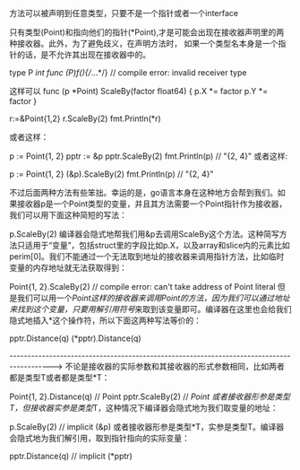 方法可以被声明到任意类型，只要不是一个指针或者一个interface

只有类型(Point)和指向他们的指针(*Point),才是可能会出现在接收器声明里的两种接收器。此外，为了避免歧义，在声明方法时，
如果一个类型名本身是一个指针的话，是不允许其出现在接收器中的。

type P *int 
func (P)f(){/*...*/}  // compile error: invalid receiver type

这样可以
func (p *Point) ScaleBy(factor float64) {
    p.X *= factor
    p.Y *= factor
}


r:=&Point{1,2}
r.ScaleBy(2)
fmt.Println(*r)


或者这样：

p := Point{1, 2}
pptr := &p
pptr.ScaleBy(2)
fmt.Println(p) // "{2, 4}"
或者这样:

p := Point{1, 2}
(&p).ScaleBy(2)
fmt.Println(p) // "{2, 4}"


不过后面两种方法有些笨拙。幸运的是，go语言本身在这种地方会帮到我们。如果接收器p是一个Point类型的变量，并且其方法需要一个Point指针作为接收器，我们可以用下面这种简短的写法：

p.ScaleBy(2)
编译器会隐式地帮我们用&p去调用ScaleBy这个方法。这种简写方法只适用于“变量”，包括struct里的字段比如p.X，以及array和slice内的元素比如perim[0]。我们不能通过一个无法取到地址的接收器来调用指针方法，比如临时变量的内存地址就无法获取得到：

Point{1, 2}.ScaleBy(2) // compile error: can't take address of Point literal
但是我们可以用一个*Point这样的接收器来调用Point的方法，因为我们可以通过地址来找到这个变量，只要用解引用符号*来取到该变量即可。编译器在这里也会给我们隐式地插入*这个操作符，所以下面这两种写法等价的：

pptr.Distance(q)
(*pptr).Distance(q)


------------------------------------------------------------------------------------------>
不论是接收器的实际参数和其接收器的形式参数相同，比如两者都是类型T或者都是类型*T：

Point{1, 2}.Distance(q) //  Point
pptr.ScaleBy(2)         // *Point
或者接收器形参是类型T，但接收器实参是类型*T，这种情况下编译器会隐式地为我们取变量的地址：

p.ScaleBy(2) // implicit (&p)
或者接收器形参是类型*T，实参是类型T。编译器会隐式地为我们解引用，取到指针指向的实际变量：

pptr.Distance(q) // implicit (*pptr)